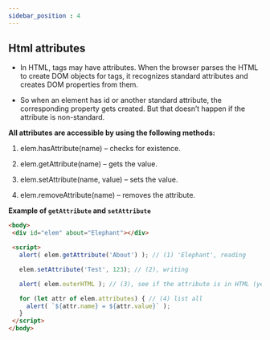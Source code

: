```yaml
---
sidebar_position : 4
---
```


## Html  attributes

- In HTML, tags may have attributes. When the browser parses the HTML to create DOM objects for tags, it recognizes standard attributes and creates DOM properties from them.

- So when an element has id or another standard attribute, the corresponding property gets created. But that doesn’t happen if the attribute is non-standard.

**All attributes are accessible by using the following methods:**

1) elem.hasAttribute(name) – checks for existence.

2) elem.getAttribute(name) – gets the value.

3) elem.setAttribute(name, value) – sets the value.

4) elem.removeAttribute(name) – removes the attribute.

**Example of `getAttribute` and `setAttribute`**

 ```html
 <body>
  <div id="elem" about="Elephant"></div>

  <script>
    alert( elem.getAttribute('About') ); // (1) 'Elephant', reading

    elem.setAttribute('Test', 123); // (2), writing

    alert( elem.outerHTML ); // (3), see if the attribute is in HTML (yes)

    for (let attr of elem.attributes) { // (4) list all
      alert( `${attr.name} = ${attr.value}` );
    }
  </script>
</body>
```


